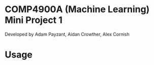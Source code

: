 # COMP4900A (Machine Learning) Mini Project 1

Developed by Adam Payzant, Aidan Crowther, Alex Cornish

# Usage